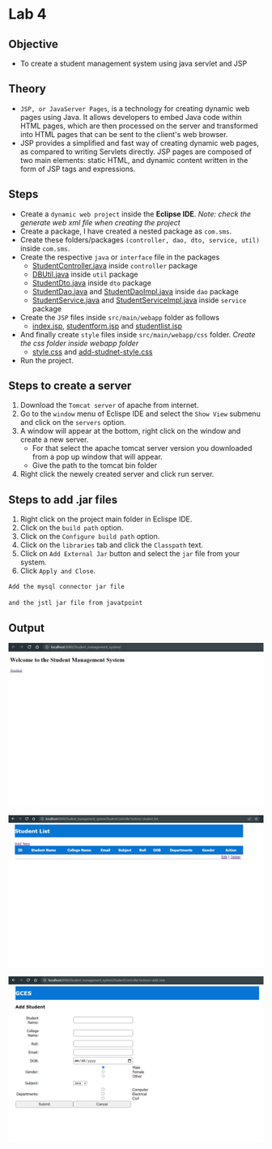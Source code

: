 # Lab 4

## Objective

- To create a student management system using java servlet and JSP

## Theory

- `JSP, or JavaServer Pages`, is a technology for creating dynamic web pages using Java. It allows developers to embed Java code within HTML pages, which are then processed on the server and transformed into HTML pages that can be sent to the client's web browser.
- JSP provides a simplified and fast way of creating dynamic web pages, as compared to writing Servlets directly. JSP pages are composed of two main elements: static HTML, and dynamic content written in the form of JSP tags and expressions.

## Steps

- Create a `dynamic web project` inside the **Eclipse IDE**. *Note: check the generate web xml file when creating the project*
- Create a package, I have created a nested package as `com.sms`.
- Create these folders/packages `(controller, dao, dto, service, util)` inside `com.sms`.
- Create the respective `java` or `interface` file in the packages
    - [StudentController.java](https://github.com/bigyanyo/EAD-LAB/tree/main/assignments/assignment1/src/main/java/com/sms/controller/StudentController.java) inside `controller` package
    - [DBUtil.java](https://github.com/bigyanyo/EAD-LAB/tree/main/assignments/assignment1/src/main/java/com/sms/util/DBUtil.java) inside `util` package
    - [StudentDto.java](https://github.com/bigyanyo/EAD-LAB/tree/main/assignments/assignment1/src/main/java/com/sms/dto/StudentDto.java) inside `dto` package
    - [StudentDao.java](https://github.com/bigyanyo/EAD-LAB/tree/main/assignments/assignment1/src/main/java/com/sms/dao/StudentDao.java) and [StudentDaoImpl.java](https://github.com/bigyanyo/EAD-LAB/tree/main/assignments/assignment1/src/main/java/com/sms/dao/StudentDaoImpl.java) inside `dao` package
    - [StudentService.java](https://github.com/bigyanyo/EAD-LAB/tree/main/assignments/assignment1/src/main/java/com/sms/service/StudentService.java) and [StudentServiceImpl.java](https://github.com/bigyanyo/EAD-LAB/tree/main/assignments/assignment1/src/main/java/com/sms/service/StudentServiceImpl.java) inside `service` package
- Create the `JSP` files inside `src/main/webapp` folder as follows
    - [index.jsp](https://github.com/bigyanyo/EAD-LAB/tree/main/assignments/assignment1/src/main/webapp/index.jsp), [studentform.jsp](https://github.com/bigyanyo/EAD-LAB/tree/main/assignments/assignment1/src/main/webapp/studentform.jsp) and [studentlist.jsp](https://github.com/bigyanyo/EAD-LAB/tree/main/assignments/assignment1/src/main/webapp/studentlist.jsp)
- And finally create `style` files inside `src/main/webapp/css` folder. *Create the css folder inside webapp folder*
    - [style.css](https://github.com/bigyanyo/EAD-LAB/tree/main/assignments/assignment1/src/main/webapp/css/style.css) and [add-studnet-style.css](https://github.com/bigyanyo/EAD-LAB/tree/main/assignments/assignment1/src/main/webapp/css/add-student-style.css)
- Run the project.

## Steps to create a server

1. Download the `Tomcat server` of apache from internet.
2. Go to the `window` menu of Eclispe IDE and select the `Show View` submenu and click on the `servers` option.
3. A window will appear at the bottom, right click on the window and create a new server.
    - For that select the apache tomcat server version you downloaded from a pop up window that will appear.
    - Give the path to the tomcat bin folder
4. Right click the newely created server and click run server. 

## Steps to add .jar files

1. Right click on the project main folder in Eclispe IDE.
2. Click on the `build path` option.
3. Click on the `Configure build path` option.
4. Click on the `libraries` tab and click the `Classpath` text.
5. Click on `Add External Jar` button and select the `jar` file from your system.
6. Click `Apply and Close`.

```
Add the mysql connector jar file

and the jstl jar file from javatpoint
```

## Output

![SMS home page](../../assets/sms_index.png)

![SMS Student List](../../assets/sms_list.png)

![SMS Student Add Form](../../assets/sms_form.png)